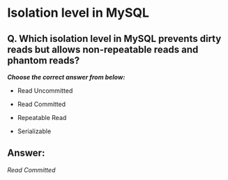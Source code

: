 # Isolation level in MySQL

## Q. Which isolation level in MySQL prevents dirty reads but allows non-repeatable reads and phantom reads?

***Choose the correct answer from below:***
  
  - Read Uncommitted

  - Read Committed

  - Repeatable Read

  - Serializable


## Answer:
*Read Committed*
